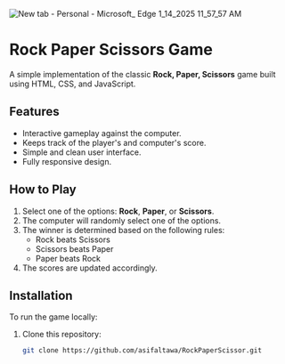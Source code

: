 ![New tab - Personal - Microsoft_ Edge 1_14_2025 11_57_57 AM](https://github.com/user-attachments/assets/86aba7ad-e5b8-490d-bf36-12dd8be0e534)



# Rock Paper Scissors Game

A simple implementation of the classic **Rock, Paper, Scissors** game built using HTML, CSS, and JavaScript.

## Features

- Interactive gameplay against the computer.
- Keeps track of the player's and computer's score.
- Simple and clean user interface.
- Fully responsive design.

## How to Play

1. Select one of the options: **Rock**, **Paper**, or **Scissors**.
2. The computer will randomly select one of the options.
3. The winner is determined based on the following rules:
   - Rock beats Scissors
   - Scissors beats Paper
   - Paper beats Rock
4. The scores are updated accordingly.

## Installation

To run the game locally:

1. Clone this repository:
   ```bash
   git clone https://github.com/asifaltawa/RockPaperScissor.git
